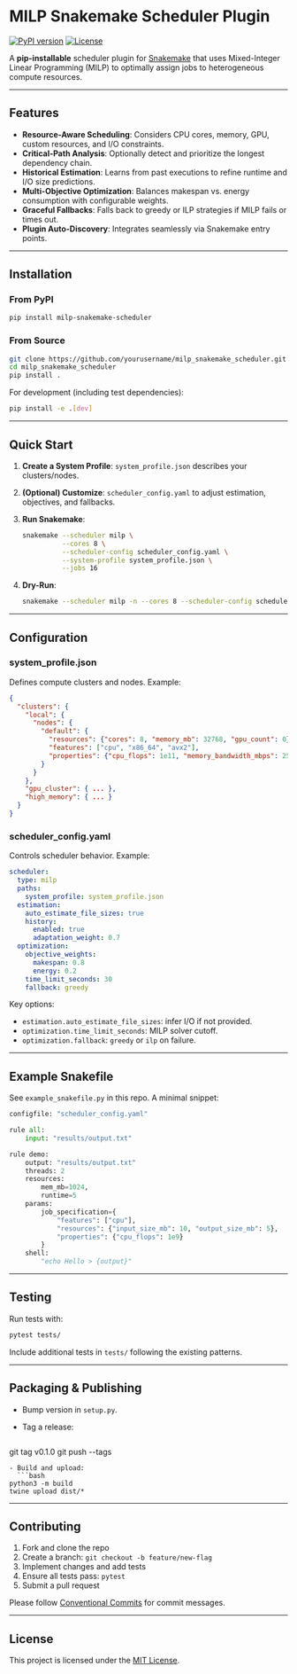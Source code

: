 # MILP Snakemake Scheduler Plugin

[![PyPI version](https://img.shields.io/pypi/v/milp-snakemake-scheduler)](https://pypi.org/project/milp-snakemake-scheduler/) [![License](https://img.shields.io/badge/license-MIT-blue.svg)](LICENSE)

A **pip-installable** scheduler plugin for [Snakemake](https://snakemake.readthedocs.io/) that uses Mixed-Integer Linear Programming (MILP) to optimally assign jobs to heterogeneous compute resources.

---

## Features

* **Resource-Aware Scheduling**: Considers CPU cores, memory, GPU, custom resources, and I/O constraints.
* **Critical-Path Analysis**: Optionally detect and prioritize the longest dependency chain.
* **Historical Estimation**: Learns from past executions to refine runtime and I/O size predictions.
* **Multi-Objective Optimization**: Balances makespan vs. energy consumption with configurable weights.
* **Graceful Fallbacks**: Falls back to greedy or ILP strategies if MILP fails or times out.
* **Plugin Auto-Discovery**: Integrates seamlessly via Snakemake entry points.

---

## Installation

### From PyPI

```bash
pip install milp-snakemake-scheduler
```

### From Source

```bash
git clone https://github.com/yourusername/milp_snakemake_scheduler.git
cd milp_snakemake_scheduler
pip install .
```

For development (including test dependencies):

```bash
pip install -e .[dev]
```

---

## Quick Start

1. **Create a System Profile**: `system_profile.json` describes your clusters/nodes.

2. **(Optional) Customize**: `scheduler_config.yaml` to adjust estimation, objectives, and fallbacks.

3. **Run Snakemake**:

   ```bash
   snakemake --scheduler milp \
             --cores 8 \
             --scheduler-config scheduler_config.yaml \
             --system-profile system_profile.json \
             --jobs 16
   ```

4. **Dry-Run**:

   ```bash
   snakemake --scheduler milp -n --cores 8 --scheduler-config scheduler_config.yaml --system-profile system_profile.json
   ```

---

## Configuration

### system\_profile.json

Defines compute clusters and nodes. Example:

```json
{
  "clusters": {
    "local": {
      "nodes": {
        "default": {
          "resources": {"cores": 8, "memory_mb": 32768, "gpu_count": 0},
          "features": ["cpu", "x86_64", "avx2"],
          "properties": {"cpu_flops": 1e11, "memory_bandwidth_mbps": 25600}
        }
      }
    },
    "gpu_cluster": { ... },
    "high_memory": { ... }
  }
}
```

### scheduler\_config.yaml

Controls scheduler behavior. Example:

```yaml
scheduler:
  type: milp
  paths:
    system_profile: system_profile.json
  estimation:
    auto_estimate_file_sizes: true
    history:
      enabled: true
      adaptation_weight: 0.7
  optimization:
    objective_weights:
      makespan: 0.8
      energy: 0.2
    time_limit_seconds: 30
    fallback: greedy
```

Key options:

* `estimation.auto_estimate_file_sizes`: infer I/O if not provided.
* `optimization.time_limit_seconds`: MILP solver cutoff.
* `optimization.fallback`: `greedy` or `ilp` on failure.

---

## Example Snakefile

See `example_snakefile.py` in this repo. A minimal snippet:

```python
configfile: "scheduler_config.yaml"

rule all:
    input: "results/output.txt"

rule demo:
    output: "results/output.txt"
    threads: 2
    resources:
        mem_mb=1024,
        runtime=5
    params:
        job_specification={
            "features": ["cpu"],
            "resources": {"input_size_mb": 10, "output_size_mb": 5},
            "properties": {"cpu_flops": 1e9}
        }
    shell:
        "echo Hello > {output}"
```

---

## Testing

Run tests with:

```bash
pytest tests/
```

Include additional tests in `tests/` following the existing patterns.

---

## Packaging & Publishing

* Bump version in `setup.py`.
* Tag a release:

  ```bash
  ```

git tag v0.1.0
git push --tags

````
- Build and upload:
  ```bash
python3 -m build
twine upload dist/*
````

---

## Contributing

1. Fork and clone the repo
2. Create a branch: `git checkout -b feature/new-flag`
3. Implement changes and add tests
4. Ensure all tests pass: `pytest`
5. Submit a pull request

Please follow [Conventional Commits](https://www.conventionalcommits.org/) for commit messages.

---

## License

This project is licensed under the [MIT License](LICENSE).


